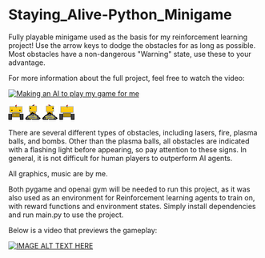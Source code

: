 # Staying_Alive-Python_Minigame
Fully playable minigame used as the basis for my reinforcement learning project! Use the arrow keys to dodge the obstacles for as long as possible. 
Most obstacles have a non-dangerous "Warning" state, use these to your advantage.

For more information about the full project, feel free to watch the video:

[![Making an AI to play my game for me](https://img.youtube.com/vi/NZcOcnKrRLk/0.jpg)](https://www.youtube.com/watch?v=NZcOcnKrRLk "Making an AI to play my game for me")

![alt text](media/Artwork/pdown1.png) ![alt text](media/Artwork/pleft1.png) ![alt text](media/Artwork/pright1.png) ![alt text](media/Artwork/pup1.png)

There are several different types of obstacles, including lasers, fire, plasma balls, and bombs. Other than the plasma balls, all obstacles are indicated with a flashing light before appearing, so pay attention to these signs. In general, it is not difficult for human players to outperform AI agents.

All graphics, music are by me. 

Both pygame and openai gym will be needed to run this project, as it was also used as an environment for Reinforcement learning agents to train on, with reward functions and environment states. Simply install dependencies and run main.py to use the project.

Below is a video that previews the gameplay:

[![IMAGE ALT TEXT HERE](https://img.youtube.com/vi/aXTRORcWEyM/0.jpg)](https://www.youtube.com/watch?v=aXTRORcWEyM)


